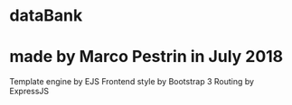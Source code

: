 # dataBank

# made by Marco Pestrin in July 2018

Template engine by EJS
Frontend style by Bootstrap 3
Routing by ExpressJS
